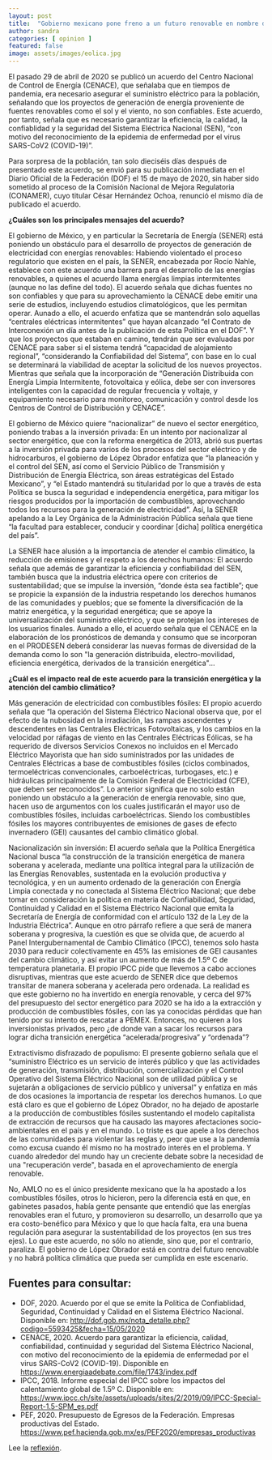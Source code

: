 ```yaml
---
layout: post
title:  "Gobierno mexicano pone freno a un futuro renovable en nombre del COVID-19"
author: sandra
categories: [ opinion ]
featured: false
image: assets/images/eolica.jpg
---
```


El pasado 29 de abril de 2020 se publicó un acuerdo del Centro Nacional de Control de Energía (CENACE), que señalaba que en tiempos de pandemia, era necesario asegurar el suministro eléctrico para la población, señalando que los proyectos de generación de energía proveniente de fuentes renovables como el sol y el viento, no son confiables. Este acuerdo, por tanto, señala que es necesario garantizar la eficiencia, la calidad, la confiablidad y la seguridad del Sistema Eléctrica Nacional (SEN), “con motivo del reconocimiento de la epidemia de enfermedad por el virus SARS-CoV2 (COVID-19)”.
 
Para sorpresa de la población, tan solo dieciséis días después de presentado este acuerdo, se envió para su publicación inmediata en el Diario Oficial de la Federación (DOF) el 15 de mayo de 2020, sin haber sido sometido al proceso de la Comisión Nacional de Mejora Regulatoria (CONAMER), cuyo titular César Hernández Ochoa, renunció el mismo día de publicado el acuerdo. 
 
**¿Cuáles son los principales mensajes del acuerdo?**
 
El gobierno de México, y en particular la Secretaría de Energía (SENER) está poniendo un obstáculo para el desarrollo de proyectos de generación de electricidad con energías renovables: Habiendo violentado el proceso regulatorio que existen en el país, la SENER, encabezada por Rocío Nahle, establece con este acuerdo una barrera para el desarrollo de las energías renovables, a quienes el acuerdo llama energías limpias intermitentes (aunque no las define del todo). El acuerdo señala que dichas fuentes no son confiables y que para su aprovechamiento la CENACE debe emitir una serie de estudios, incluyendo estudios climatológicos, que les permitan operar. Aunado a ello, el acuerdo enfatiza que se mantendrán solo aquellas “centrales eléctricas intermitentes” que hayan alcanzado “el Contrato de Interconexión un día antes de la publicación de esta Política en el DOF”. Y que los proyectos que estaban en camino, tendrán que ser evaluadas por CENACE para saber si el sistema tendrá “capacidad de alojamiento regional”, “considerando la Confiabilidad del Sistema”, con base en lo cual se determinará la viabilidad de aceptar la solicitud de los nuevos proyectos. Mientras que señala que la incorporación de “Generación Distribuida con Energía Limpia Intermitente, fotovoltaica y eólica, debe ser con inversores inteligentes con la capacidad de regular frecuencia y voltaje, y equipamiento necesario para monitoreo, comunicación y control desde los Centros de Control de Distribución y CENACE”.
 
El gobierno de México quiere “nacionalizar” de nuevo el sector energético, poniendo trabas a la inversión privada: En un intento por nacionalizar al sector energético, que con la reforma energética de 2013, abrió sus puertas a la inversión privada para varios de los procesos del sector eléctrico y de hidrocarburos, el gobierno de López Obrador enfatiza que “la planeación y el control del SEN, así como el Servicio Público de Transmisión y Distribución de Energía Eléctrica, son áreas estratégicas del Estado Mexicano”, y “el Estado mantendrá su titularidad por lo que a través de esta Política se busca la seguridad e independencia energética, para mitigar los riesgos producidos por la importación de combustibles, aprovechando todos los recursos para la generación de electricidad”. Así, la SENER apelando a la Ley Orgánica de la Administración Pública señala que tiene “la facultad para establecer, conducir y coordinar [dicha] política energética del país”.
 
La SENER hace alusión a la importancia de atender el cambio climático, la reducción de emisiones y el respeto a los derechos humanos: El acuerdo señala que además de garantizar la eficiencia y confiabilidad del SEN, también busca que la industria eléctrica opere con criterios de sustentabilidad; que se impulse la inversión, “donde ésta sea factible”; que se propicie la expansión de la industria respetando los derechos humanos de las comunidades y pueblos; que se fomente la diversificación de la matriz energética, y la seguridad energética; que se apoye la universalización del suministro eléctrico, y que se protejan los intereses de los usuarios finales. Aunado a ello, el acuerdo señala que el CENACE en la elaboración de los pronósticos de demanda y consumo que se incorporan en el PRODESEN deberá considerar las nuevas formas de diversidad de la demanda como lo son "la generación distribuida, electro-movilidad, eficiencia energética, derivados de la transición energética"…
 
**¿Cuál es el impacto real de este acuerdo para la transición energética y la atención del cambio climático?**
 
Más generación de electricidad con combustibles fósiles: El propio acuerdo señala que “la operación del Sistema Eléctrico Nacional observa que, por el efecto de la nubosidad en la irradiación, las rampas ascendentes y descendentes en las Centrales Eléctricas Fotovoltaicas, y los cambios en la velocidad por ráfagas de viento en las Centrales Eléctricas Eólicas, se ha requerido de diversos Servicios Conexos no incluidos en el Mercado Eléctrico Mayorista que han sido suministrados por las unidades de Centrales Eléctricas a base de combustibles fósiles (ciclos combinados, termoeléctricas convencionales, carboeléctricas, turbogases, etc.) e hidráulicas principalmente de la Comisión Federal de Electricidad (CFE), que deben ser reconocidos”. Lo anterior significa que no solo están poniendo un obstáculo a la generación de energía renovable, sino que, hacen uso de argumentos con los cuales justificarán el mayor uso de  combustibles fósiles, incluidas carboeléctricas. Siendo los combustibles fósiles los mayores contribuyentes de emisiones de gases de efecto invernadero (GEI) causantes del cambio climático global.
 
Nacionalización sin inversión: El acuerdo señala que la Política Energética Nacional busca “la construcción de la transición energética de manera soberana y acelerada, mediante una política integral para la utilización de las Energías Renovables, sustentada en la evolución productiva y tecnológica, y en un aumento ordenado de la generación con Energía Limpia conectada y no conectada al Sistema Eléctrico Nacional; que debe tomar en consideración la política en materia de Confiabilidad, Seguridad, Continuidad y Calidad en el Sistema Eléctrico Nacional que emita la Secretaría de Energía de conformidad con el artículo 132 de la Ley de la Industria Eléctrica”. Aunque en otro párrafo refiere a que será de manera soberana y progresiva, la cuestión es que se olvida que, de acuerdo al Panel Intergubernamental de Cambio Climático (IPCC), tenemos solo hasta 2030 para reducir colectivamente en 45% las emisiones de GEI causantes del cambio climático, y así evitar un aumento de más de 1.5º C de temperatura planetaria. El propio IPCC pide que llevemos a cabo acciones disruptivas, mientras que este acuerdo de SENER dice que debemos transitar de manera soberana y acelerada pero ordenada. La realidad es que este gobierno no ha invertido en energía renovable, y cerca del 97% del presupuesto del sector energético para 2020 se ha ido a la extracción y producción de combustibles fósiles, con las ya conocidas pérdidas que han tenido por su intento de rescatar a PEMEX. Entonces, no quieren a los inversionistas privados, pero ¿de donde van a sacar los recursos para lograr dicha transición energética “acelerada/progresiva” y “ordenada”? 
 
Extractivismo disfrazado de populismo: El presente gobierno señala que el “suministro Eléctrico es un servicio de interés público y que las actividades de generación, transmisión, distribución, comercialización y el Control Operativo del Sistema Eléctrico Nacional son de utilidad pública y se sujetarán a obligaciones de servicio público y universal” y enfatiza en más de dos ocasiones la importancia de respetar los derechos humanos. Lo que está claro es que el gobierno de López Obrador, no ha dejado de apostarle a la producción de combustibles fósiles sustentando el modelo capitalista de extracción de recursos que ha causado las mayores afectaciones socio- ambientales en el país y en el mundo. Lo triste es que apele a los derechos de las comunidades para violentar las reglas y, peor que use a la pandemia como excusa cuando él mismo no ha mostrado interés en el problema. Y cuando alrededor del mundo hay un creciente debate sobre la  necesidad de una "recuperación verde", basada en el aprovechamiento de energía renovable.
 
No, AMLO no es el único presidente mexicano que la ha apostado a los combustibles fósiles, otros lo hicieron, pero la diferencia está en que, en gabinetes pasados, había gente pensante que entendió que las energías renovables eran el futuro, y promovieron su desarrollo, un desarrollo que ya era costo-benéfico para México y que lo que hacía falta, era una buena regulación para asegurar la sustentabilidad de los proyectos (en sus tres ejes). Lo que este acuerdo, no sólo no atiende, sino que, por el contrario, paraliza. El gobierno de López Obrador está en contra del futuro renovable y no habrá política climática que pueda ser cumplida en este escenario.
 

## Fuentes para consultar:

- DOF, 2020. Acuerdo por el que se emite la Política de Confiablidad, Seguridad, Continuidad y Calidad en el Sistema Eléctrico Nacional. Disponible en: http://dof.gob.mx/nota_detalle.php?codigo=5593425&fecha=15/05/2020
- CENACE, 2020. Acuerdo para garantizar la eficiencia, calidad, confiabilidad, continuidad y seguridad del Sistema Eléctrico Nacional, con motivo del reconocimiento de la epidemia de enfermedad por el virus SARS-CoV2 (COVID-19). Disponible en https://www.energiaadebate.com/file/1743/index.pdf
- IPCC, 2018. Informe especial del IPCC sobre los impactos del calentamiento global de 1.5º C. Disponible en: https://www.ipcc.ch/site/assets/uploads/sites/2/2019/09/IPCC-Special-Report-1.5-SPM_es.pdf
- PEF, 2020. Presupuesto de Egresos de la Federación. Empresas productivas del Estado. https://www.pef.hacienda.gob.mx/es/PEF2020/empresas_productivas

Lee la [reflexión][jekyll-docs].

[jekyll-docs]: https://mailchi.mp/7fa8c9d8dae0/gobierno-mexicano-pone-freno-al-futuro-renovable?fbclid=IwAR2TtdBrfj3HAKxYTuXiLJVoK-GnLZpjT9W3ZBUliXRBvxmlo1V6CN-LdR4
